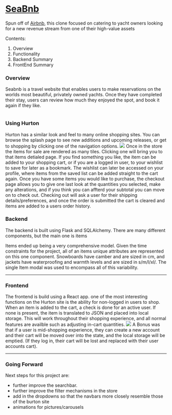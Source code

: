 # [SeaBnb](https://sea-bnb.herokuapp.com/)
Spun off of [Airbnb](https://wwww.airbnb.com), this clone focused on catering to yacht owners looking for a new revenue stream from one of their high-value assets

Contents:
 1. Overview
 2. Functionality
 3. Backend Summary
 4. FrontEnd Summary
 
### Overview

Seabnb is a travel website that enables users to make reservations on the worlds most beautiful, privately owned yachts. Once they have completed their stay, users can review how much they enjoyed the spot, and book it again if they like.

![]()


### Using Hurton
Hurton has a similar look and feel to many online shopping sites. You can browse the splash page to see new additions and upcoming releases, or get to shopping by clicking one of the navigation options. 
![](PlanningDocs/ReadMePics/Store-Sample.png)
Once in the store the items for sale are rendered as many tiles. Clicking one will bring you to that items detialed page. If you find something you like, the item can be added to your shopping cart, or if you are a logged in user, to your wishlist to save for later as a bookmark. The wishlist can later be accessed on your profile, where items from the saved list can be added straight to the cart again.
Once you have some items you would like to purchase, the checkout page allows you to give one last look at the quantities you selected, make any alterations, and if you think you can affterd your subtotal you can move on to check out.
Checking out will ask a user for their shipping details/preferences, and once the order is submitted the cart is cleared and items are added to a users order history.

### Backend
The backend is built using Flask and SQLAlchemy. There are many different components, but the main one is items

Items ended up being a very comprehensive model. Given the time constraints for the project, all of an items unique attributes are represented on this one component. Snowboards have camber and are sized in cm, and jackets have waterproofing and warmth levels and are sized in s/m/l/xl/. The single Item modal was used to encompass all of this variability. 

---

### Frontend
The frontend is build using a React app. one of the most interesting functions on the Hurton site is the ability for non-logged in users to shop. When an item is added to the cart, a check is done for an active user. If none is present, the item is translated to JSON and placed into local storage. This will work throughout their shopping experience, and all normal features are availble such as adjusting in-cart quantities. 
![](PlanningDocs/ReadMePics/add-to-local.PNG)
A Bonus was that if a user is mid-shopping experience, they can create a new account and their cart will be moved over into the state, and the local storage will be emptied. (If they log in, their cart will be lost and replaced with their user accounts cart).


---
### Going Forward

Next steps for this project are:
 - further improve the searchbar. 
 - further improve the filter mechanisms in the store
 - add in the dropdowns so that the navbars more closely resemble those of the burton site
 - animations for pictures/carousels
